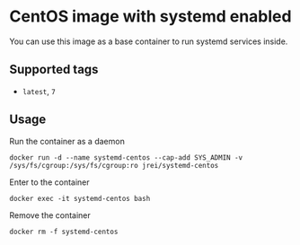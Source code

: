 # CentOS image with systemd enabled

You can use this image as a base container to run systemd services inside.

## Supported tags
 - `latest`, `7`

## Usage

Run the container as a daemon

`docker run -d --name systemd-centos --cap-add SYS_ADMIN -v /sys/fs/cgroup:/sys/fs/cgroup:ro jrei/systemd-centos`

Enter to the container

`docker exec -it systemd-centos bash`

Remove the container

`docker rm -f systemd-centos`
